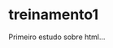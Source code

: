 # treinamento1

Primeiro estudo sobre html...
 <link href="https://sereiahouse.github.io/primeirotreinamento/Biaa.html"</link>
        <script src="https://sereiahouse.github.io/primeirotreinamento/nos.html"</script>
